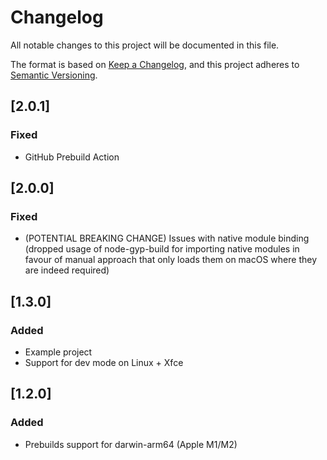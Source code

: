 # Changelog

All notable changes to this project will be documented in this file.

The format is based on [Keep a Changelog](https://keepachangelog.com/en/1.0.0/),
and this project adheres to [Semantic Versioning](https://semver.org/spec/v2.0.0.html).

## [2.0.1]

### Fixed
- GitHub Prebuild Action

## [2.0.0]

### Fixed
- (POTENTIAL BREAKING CHANGE) Issues with native module binding (dropped usage of node-gyp-build for importing native modules in favour of manual approach that only loads them on macOS where they are indeed required)

## [1.3.0]

### Added
- Example project
- Support for dev mode on Linux + Xfce

## [1.2.0]

### Added

- Prebuilds support for darwin-arm64 (Apple M1/M2)
